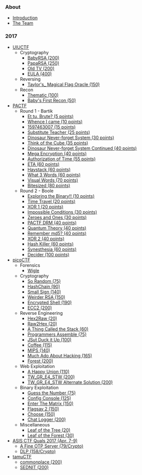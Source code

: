 ### About

* [Introduction](/README.md)
* [The Team](/The_Team.md)

### 2017
* [UIUCTF](/2017/UIUCTF/README.md)
  * Cryptography
    * [BabyRSA (200)](/2017/UIUCTF/problems/Cryptography/babyRSA/README.md)
    * [PapaRSA (250)](/2017/UIUCTF/problems/Cryptography/papaRSA/README.md)
    * [Old TV (200)](/2017/UIUCTF/problems/Cryptography/oldTV/README.md)
    * [EULA (400)](/2017/UIUCTF/problems/Cryptography/EULA/README.md)
  * Reversing
    * [Taylor's_ Magical Flag Oracle (150)](/2017/UIUCTF/problems/Reversing/Taylors_Magical_Flag_Oracle/README.md)
  * Recon
    * [Thematic (100)](2017/UIUCTF/problems/Recon/Thematic/README.md)
    * [Baby's First Recon (50)](2017/UIUCTF/problems/Recon/Babys_First_Recon/README.md)
* [PACTF](/2017/PACTF_2017/README.md)
  * Round 1 - Bartik
    * [Et tu, Brute? (5 points)](2017/PACTF_2017/problems/bartik/Et_tu_brute/et_tu.md)
    * [Whence I came (10 points)](2017/PACTF_2017/problems/bartik/Whence_I_came/whence_i_came.md)
    * [1597463007 (15 points)](2017/PACTF_2017/problems/bartik/1597463007/1597463007.md)
    * [Substitute Teacher (25 points)](2017/PACTF_2017/problems/bartik/Substitute_teacher/Substitute_teacher.md)
    * [Dinosaur Never-forget System (30 points)](2017/PACTF_2017/problems/bartik/Dinosaur_never-forget_system/Dinosaur_never-forget_system.md)
    * [Think of the Cube (35 points)](2017/PACTF_2017/problems/bartik/Think_of_the_cube/Think_of_the_cube.md)
    * [Dinosaur Never-forget System Continued (40 points)](2017/PACTF_2017/problems/bartik/Dinosaur_never-forget_system_continued/Dinosaur_never-forget_system_continued.md)
    * [Mega Encryption (40 points)](2017/PACTF_2017/problems/bartik/Mega_Encryption/README.md)
    * [Authorization of Time (55 points)](2017/PACTF_2017/problems/bartik/Authorization_of_time/authorization_of_time.md)
    * [ETA (60 points)](2017/PACTF_2017/problems/bartik/ETA/ETA.md)
    * [Haystack (60 points)](2017/PACTF_2017/problems/bartik/Haystack/haystack.md)
    * [What 3 Words (60 points)](2017/PACTF_2017/problems/bartik/What_3_words/what_3_words.md)
    * [Visual Words (70 points)](2017/PACTF_2017/problems/bartik/Visual_words/visual_words.md)
    * [Bitesized (80 points)](2017/PACTF_2017/problems/bartik/Bitesized/bitesized.md)
  * Round 2 - Boole
    * [Exploring the Binary!! (10 points)](2017/PACTF_2017/problems/boole/Exploring_the_Binary/exploring_the_binary.md)
    * [Time Travel (20 points)](2017/PACTF_2017/problems/boole/Time_Travel/time_travel.md)
    * [XOR 1 (20 points)](2017/PACTF_2017/problems/boole/XOR_1/xor_1.md)
    * [Impossible Conditions (30 points)](2017/PACTF_2017/problems/boole/Impossible_Conditions/Impossible_Conditions.md)
    * [Zeroes and Ones (30 points)](2017/PACTF_2017/problems/boole/Zeroes_and_Ones/zeroes_and_ones.md)
    * [PACTF DRM (40 points)](2017/PACTF_2017/problems/boole/PACTF_DRM/PACTF_DRM.md)
    * [Quantum Theory (40 points)](2017/PACTF_2017/problems/boole/Quantum_Theory/quantum.md)
    * [Remember md5? (40 points)](2017/PACTF_2017/problems/boole/Remember_MD5/remember_md5.md)
    * [XOR 2 (40 points)](2017/PACTF_2017/problems/boole/XOR_2/xor_2.md)
    * [Hash Killer (60 points)](2017/PACTF_2017/problems/boole/Hash_Killer/hash_killer.md)
    * [Synesthesia (60 points)](2017/PACTF_2017/problems/boole/Synesthesia/synesthesia.md)
    * [Decider (100 points)](2017/PACTF_2017/problems/boole/Decider/Decider.md)
* [picoCTF](/2017/picoCTF_2017/README.md)
  * Forensics
    * [Wigle](/2017/picoCTF_2017/problems/forensics/Wigle/wigle.md)
  * Cryptography
    * [So Random (75)](/2017/picoCTF_2017/problems/cryptography/SoRandom/SoRandom.md)
    * [HashChain (90)](/2017/picoCTF_2017/problems/cryptography/hashchains/hashchains.md)
	* [Small Sign (140)](/2017/picoCTF_2017/problems/cryptography/Small_Sign/Small_Sign.md)
    * [Weirder RSA (150)](/2017/picoCTF_2017/problems/cryptography/weirderRSA/weirderRSA.md)
    * [Encrypted Shell (190)](/2017/picoCTF_2017/problems/cryptography/Encrypted_Shell/Encrypted_Shell.md)
    * [ECC2 (200)](/2017/picoCTF_2017/problems/cryptography/ECC2/ECC2.md)
  * Reverse Engineering
    * [Hex2Raw (20)](/2017/picoCTF_2017/problems/reverse/Hex2Raw/Hex2Raw.md)
    * [Raw2Hex (20)](/2017/picoCTF_2017/problems/reverse/Raw2Hex/Raw2Hex.md)
    * [A Thing Called the Stack (60)](/2017/picoCTF_2017/problems/reverse/A_Thing_Called_the_Stack/A_Thing_Called_the_Stack.md)
    * [Programmers Assemble (75)](/2017/picoCTF_2017/problems/reverse/Programmers_Assemble/Programmers_Assemble.md)
    * [JSut Duck it Up (100)](/2017/picoCTF_2017/problems/reverse/JSut_Duck_it_Up/JSut_Duck_it_Up.md)
    * [Coffee (115)](/2017/picoCTF_2017/problems/reverse/Coffee/Coffee.md)
	* [MIPS (140)](/2017/picoCTF_2017/problems/reverse/MIPS/MIPS.md)
	* [Much Ado About Hacking (165)](/2017/picoCTF_2017/problems/reverse/Much_Ado_About_Hacking/Much_Ado_About_Hacking.md)
    * [Forest (200)](/2017/picoCTF_2017/problems/reverse/Forest/Forest.md)
  * Web Exploitation
    * [A Happy Union (110)](/2017/picoCTF_2017/problems/web/a-happy-union/a-happy-union.md)
    * [TW_GR_E4_STW (200)](/2017/picoCTF_2017/problems/web/tw_gr_e4_stw/tw_gr_e4_stw.md)
    * [TW_GR_E4_STW Alternate Solution (200)](/2017/picoCTF_2017/problems/web/tw_gr_e4_stw-alt/tw_gr_e4_stw-alt.md)
  * Binary Exploitation
    * [Guess the Number (75)](/2017/picoCTF_2017/problems/binary/Guess_the_Number/Guess_the_Number.md)
	* [Config Console (125)](/2017/picoCTF_2017/problems/binary/Config_Console/Config_Console.md)
	* [Enter The Matrix (150)](/2017/picoCTF_2017/problems/binary/Enter_The_Matrix/Enter_The_Matrix.md)
	* [Flagsay 2 (150)](/2017/picoCTF_2017/problems/binary/Flagsay_2/Flagsay_2.md)
	* [Choose (150)](/2017/picoCTF_2017/problems/binary/Choose/Choose.md)
	* [Chat Logger (200)](/2017/picoCTF_2017/problems/binary/Chat_Logger/Chat_Logger.md)
  * Miscellaneous
    * [Leaf of the Tree (20)](/2017/picoCTF_2017/problems/misc/Leaf_of_the_Tree/Leaf_of_the_Tree.md)
    * [Leaf of the Forest (30)](/2017/picoCTF_2017/problems/misc/Leaf_of_the_Forest/Leaf_of_the_Forest.md)
* [ASIS CTF Quals 2017 (Apr. 7-9)](/2017/ASIS_CTF_Quals_2017/README.md)
  * [A Fine OTP Server (79/Crypto)](/2017/ASIS_CTF_Quals_2017/problems/A_Fine_OTP_Server/A_Fine_OTP_Server.md)
  * [DLP (158/Crypto)](/2017/ASIS_CTF_Quals_2017/problems/DLP/DLP.md)
* [tamuCTF](/2017/tamuCTF/README.md)
  * [commonplace (200)](/2017/tamuCTF/problems/commonplace/README.md)
  * [SEDNIT (200)](/2017/tamuCTF/problems/SEDNIT/README.md)
